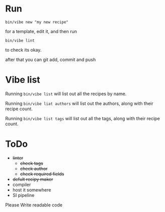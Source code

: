 # Run

``` bin/vibe new "my new recipe" ```

for a template, edit it, and then run

``` bin/vibe lint ```

to check its okay.

after that you can git add, commit and push

# Vibe list

Running ```bin/vibe list``` will list out all the recipes by name.

Running ```bin/vibe liat authors``` will list out the authors, along with their recipe count.

Running ```bin/vibe list tags``` will list out all the tags, along with their recipe count.

# ToDo

- ~~linter~~
    - ~~check tags~~
    - ~~check author~~
    - ~~check required fields~~
- ~~defult recipy maker~~
- compiler
- host it somewhere
- SI pipeline

Please Write readable code
